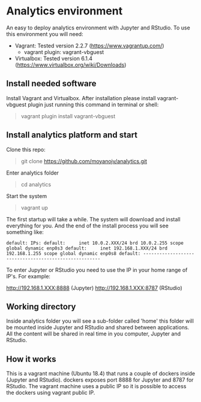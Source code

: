# Analytics environment
An easy to deploy analytics environment with Jupyter and RStudio.
To use this environment you will need:
* Vagrant: Tested version 2.2.7 (https://www.vagrantup.com/)
  * vagrant plugin: vagrant-vbguest
* Virtualbox: Tested version 6.1.4 (https://www.virtualbox.org/wiki/Downloads)

## Install needed software
Install Vagrant and Virtualbox. 
After installation please install vagrant-vbguest plugin just running this command in terminal or shell:

> vagrant plugin install vagrant-vbguest

## Install analytics platform and start

Clone this repo: 

> git clone https://github.com/moyanojv/analytics.git

Enter analytics folder

> cd analytics

Start the system

> vagrant up

The first startup will take a while. The system will download and install everything for you.
And the end of the install process you will see something like:

``
    default: IPs:
    default:     inet 10.0.2.XXX/24 brd 10.0.2.255 scope global dynamic enp0s3
    default:     inet 192.168.1.XXX/24 brd 192.168.1.255 scope global dynamic enp0s8
    default: ------------------------------------------------------
``

To enter Jupyter or RStudio you need to use the IP in your home range of IP's. For example:

http://192.168.1.XXX:8888 (Jupyter)
http://192.168.1.XXX:8787 (RStudio)

## Working directory
Inside analytics folder you will see a sub-folder called 'home' this folder will be mounted inside Jupyter and RStudio and shared between applications. All the content will be shared in real time in you computer, Jupyter and RStudio.

## How it works
This is a vagrant machine (Ubuntu 18.4) that runs a couple of dockers inside (Jupyter and RStudio). dockers exposes port 8888 for Jupyter and 8787 for RStudio. The vagrant machine uses a public IP so it is possible to access the dockers using vagrant public IP.






